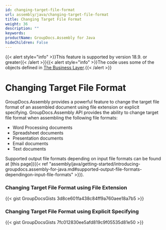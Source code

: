 ```yaml
---
id: changing-target-file-format
url: assembly/java/changing-target-file-format
title: Changing Target File Format
weight: 36
description: ""
keywords: 
productName: GroupDocs.Assembly for Java
hideChildren: False
---
```

{{< alert style="info" >}}This feature is supported by version 18.9. or greater{{< /alert >}}{{< alert style="info" >}}The code uses some of the objects defined in [The Business Layer](https://docs.groupdocs.com/assembly/java/the-business-layer/).{{< /alert >}}

# Changing Target File Format

GroupDocs.Assembly provides a powerful feature to change the target file format of an assembled document using file extension or explicit specifying. GroupDocs.Assembly API provides the ability to change target file format when assembling the following file formats:

*   Word Processing documents
*   Spreadsheet documents 
*   Presentation documents 
*   Email documents 
*   Text documents 

Supported output file formats depending on input file formats can be found at [this page]({{< ref "assembly/java/getting-started/introducing-groupdocs.assembly-for-java.md#supported-output-file-formats-dependingon-input-file-formats" >}}).

### Changing Target File Format using File Extension

{{< gist GroupDocsGists 3d8ce601fa438c84ff9a760aee18a7b5 >}}

### Changing Target File Format using Explicit Specifying

{{< gist GroupDocsGists 7fc012830ee5afd819c9f05535d81e50 >}}


